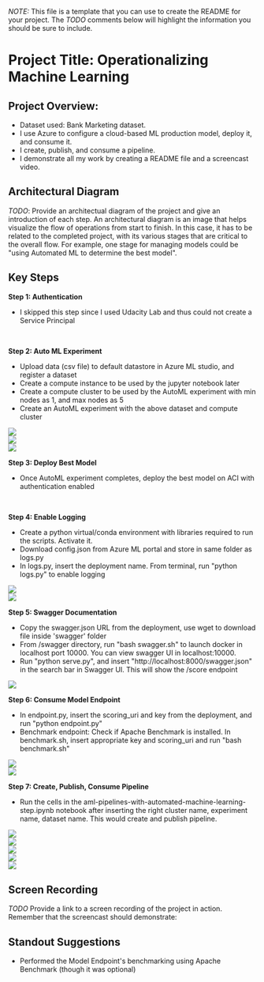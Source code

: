 *NOTE:* This file is a template that you can use to create the README for your project. The *TODO* comments below will highlight the information you should be sure to include.


# Project Title: Operationalizing Machine Learning

## Project Overview: 
- Dataset used: Bank Marketing dataset. 
- I use Azure to configure a cloud-based ML production model, deploy it, and consume it. 
- I create, publish, and consume a pipeline. 
- I demonstrate all my work by creating a README file and a screencast video.


## Architectural Diagram
*TODO*: Provide an architectual diagram of the project and give an introduction of each step. An architectural diagram is an image that helps visualize the flow of operations from start to finish. In this case, it has to be related to the completed project, with its various stages that are critical to the overall flow. For example, one stage for managing models could be "using Automated ML to determine the best model". 

## Key Steps
<b>Step 1: Authentication</b>
- I skipped this step since I used Udacity Lab and thus could not create a Service Principal
<br>

<b>Step 2: Auto ML Experiment</b>
- Upload data (csv file) to default datastore in Azure ML studio, and register a dataset
- Create a compute instance to be used by the jupyter notebook later 
- Create a compute cluster to be used by the AutoML experiment with min nodes as 1, and max nodes as 5
- Create an AutoML experiment with the above dataset and compute cluster
<img src="screenshots/registered_dataset.png">
<br>
<img src="screenshots/experiment_completed.png">
<br>
<img src="screenshots/best_model_voting_ensemble.png">
<br>

<b>Step 3: Deploy Best Model</b>
- Once AutoML experiment completes, deploy the best model on ACI with authentication enabled
<br>

<b>Step 4: Enable Logging</b>
- Create a python virtual/conda environment with libraries required to run the scripts. Activate it.
- Download config.json from Azure ML portal and store in same folder as logs.py
- In logs.py, insert the deployment name. From terminal, run "python logs.py" to enable logging
<img src="screenshots/app_insights_enabled.png">
<br>
<img src="screenshots/logs_screenshot.png">
<br>

<b>Step 5: Swagger Documentation</b>
- Copy the swagger.json URL from the deployment, use wget to download file inside 'swagger' folder
- From /swagger directory, run "bash swagger.sh" to launch docker in localhost port 10000. You can view swagger UI in localhost:10000.
- Run "python serve.py", and insert "http://localhost:8000/swagger.json" in the search bar in Swagger UI. This will show the /score endpoint
<img src="screenshots/swagger_http_endpoints_localhost.png">
<br>

<b>Step 6: Consume Model Endpoint</b>
- In endpoint.py, insert the scoring_uri and key from the deployment, and run "python endpoint.py"
- Benchmark endpoint: Check if Apache Benchmark is installed. In benchmark.sh, insert appropriate key and scoring_uri and run "bash benchmark.sh"
<img src="screenshots/endpoint_script_json_output.png">
<br>
<img src="screenshots/benchmark_results.png">
<br>

<b>Step 7: Create, Publish, Consume Pipeline</b>
- Run the cells in the aml-pipelines-with-automated-machine-learning-step.ipynb notebook after inserting the right cluster name, experiment name, dataset name. This would create and publish pipeline. 
<img src="screenshots/pipeline_created.png">
<br>
<img src="screenshots/pipeline_endpoint.png">
<br>
<img src="screenshots/bank_dataset_with_automl_module.png">
<br>
<img src="screenshots/published_pipeline_overview_status_active.png">
<br>
<img src="screenshots/run_details_widget_step_runs.png">
<br>


## Screen Recording
*TODO* Provide a link to a screen recording of the project in action. Remember that the screencast should demonstrate:

## Standout Suggestions
- Performed the Model Endpoint's benchmarking using Apache Benchmark (though it was optional)
